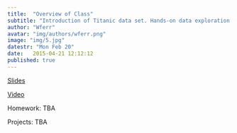 ```yaml
---
title:  "Overview of Class"
subtitle: "Introduction of Titanic data set. Hands-on data exploration. Plots. Summary statistics."
author: "Wferr"
avatar: "img/authors/wferr.png"
image: "img/5.jpg"
datestr: "Mon Feb 20"
date:   2015-04-21 12:12:12
published: true
---
```


[Slides](https://docs.google.com/presentation/d/14asYO4OKfnSrbe0Q7bfSx1XDjRGcYY4VKztSN7NiedI/edit?usp=sharing)

[Video](https://github.com/kaggledecal/sp17/blob/master/day05/Cleaning%20and%20RegEx.ipynb)

Homework: TBA

Projects: TBA
